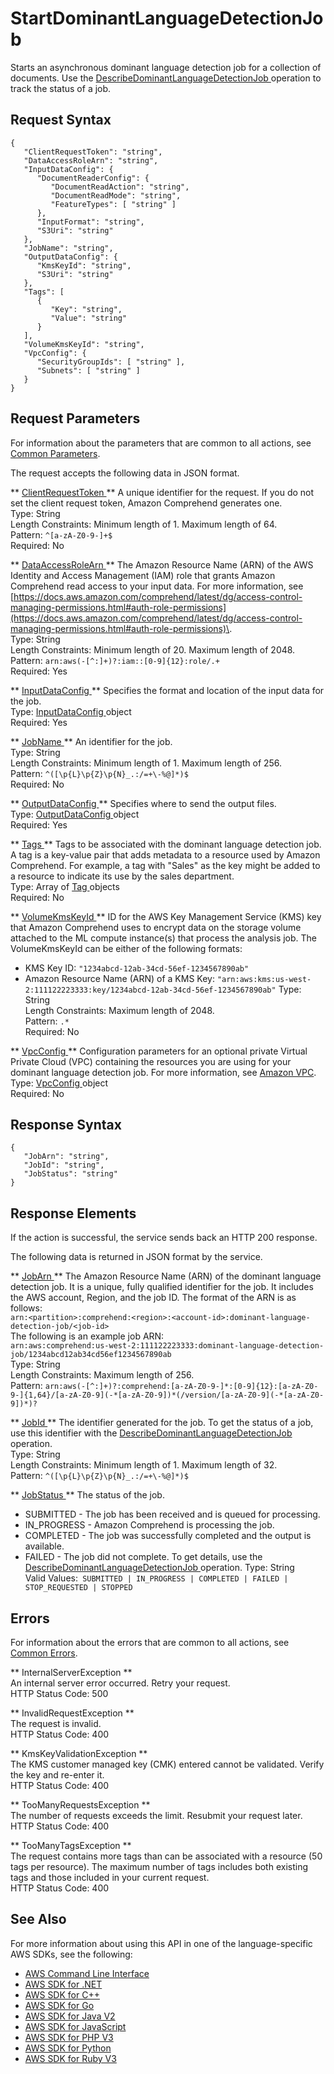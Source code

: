 # StartDominantLanguageDetectionJob<a name="API_StartDominantLanguageDetectionJob"></a>

Starts an asynchronous dominant language detection job for a collection of documents\. Use the [ DescribeDominantLanguageDetectionJob ](API_DescribeDominantLanguageDetectionJob.md) operation to track the status of a job\.

## Request Syntax<a name="API_StartDominantLanguageDetectionJob_RequestSyntax"></a>

```
{
   "ClientRequestToken": "string",
   "DataAccessRoleArn": "string",
   "InputDataConfig": { 
      "DocumentReaderConfig": { 
         "DocumentReadAction": "string",
         "DocumentReadMode": "string",
         "FeatureTypes": [ "string" ]
      },
      "InputFormat": "string",
      "S3Uri": "string"
   },
   "JobName": "string",
   "OutputDataConfig": { 
      "KmsKeyId": "string",
      "S3Uri": "string"
   },
   "Tags": [ 
      { 
         "Key": "string",
         "Value": "string"
      }
   ],
   "VolumeKmsKeyId": "string",
   "VpcConfig": { 
      "SecurityGroupIds": [ "string" ],
      "Subnets": [ "string" ]
   }
}
```

## Request Parameters<a name="API_StartDominantLanguageDetectionJob_RequestParameters"></a>

For information about the parameters that are common to all actions, see [Common Parameters](CommonParameters.md)\.

The request accepts the following data in JSON format\.

 ** [ ClientRequestToken ](#API_StartDominantLanguageDetectionJob_RequestSyntax) **   <a name="comprehend-StartDominantLanguageDetectionJob-request-ClientRequestToken"></a>
A unique identifier for the request\. If you do not set the client request token, Amazon Comprehend generates one\.  
Type: String  
Length Constraints: Minimum length of 1\. Maximum length of 64\.  
Pattern: `^[a-zA-Z0-9-]+$`   
Required: No

 ** [ DataAccessRoleArn ](#API_StartDominantLanguageDetectionJob_RequestSyntax) **   <a name="comprehend-StartDominantLanguageDetectionJob-request-DataAccessRoleArn"></a>
The Amazon Resource Name \(ARN\) of the AWS Identity and Access Management \(IAM\) role that grants Amazon Comprehend read access to your input data\. For more information, see [https://docs.aws.amazon.com/comprehend/latest/dg/access-control-managing-permissions.html#auth-role-permissions](https://docs.aws.amazon.com/comprehend/latest/dg/access-control-managing-permissions.html#auth-role-permissions)\.  
Type: String  
Length Constraints: Minimum length of 20\. Maximum length of 2048\.  
Pattern: `arn:aws(-[^:]+)?:iam::[0-9]{12}:role/.+`   
Required: Yes

 ** [ InputDataConfig ](#API_StartDominantLanguageDetectionJob_RequestSyntax) **   <a name="comprehend-StartDominantLanguageDetectionJob-request-InputDataConfig"></a>
Specifies the format and location of the input data for the job\.  
Type: [ InputDataConfig ](API_InputDataConfig.md) object  
Required: Yes

 ** [ JobName ](#API_StartDominantLanguageDetectionJob_RequestSyntax) **   <a name="comprehend-StartDominantLanguageDetectionJob-request-JobName"></a>
An identifier for the job\.  
Type: String  
Length Constraints: Minimum length of 1\. Maximum length of 256\.  
Pattern: `^([\p{L}\p{Z}\p{N}_.:/=+\-%@]*)$`   
Required: No

 ** [ OutputDataConfig ](#API_StartDominantLanguageDetectionJob_RequestSyntax) **   <a name="comprehend-StartDominantLanguageDetectionJob-request-OutputDataConfig"></a>
Specifies where to send the output files\.  
Type: [ OutputDataConfig ](API_OutputDataConfig.md) object  
Required: Yes

 ** [ Tags ](#API_StartDominantLanguageDetectionJob_RequestSyntax) **   <a name="comprehend-StartDominantLanguageDetectionJob-request-Tags"></a>
Tags to be associated with the dominant language detection job\. A tag is a key\-value pair that adds metadata to a resource used by Amazon Comprehend\. For example, a tag with "Sales" as the key might be added to a resource to indicate its use by the sales department\.  
Type: Array of [ Tag ](API_Tag.md) objects  
Required: No

 ** [ VolumeKmsKeyId ](#API_StartDominantLanguageDetectionJob_RequestSyntax) **   <a name="comprehend-StartDominantLanguageDetectionJob-request-VolumeKmsKeyId"></a>
ID for the AWS Key Management Service \(KMS\) key that Amazon Comprehend uses to encrypt data on the storage volume attached to the ML compute instance\(s\) that process the analysis job\. The VolumeKmsKeyId can be either of the following formats:  
+ KMS Key ID: `"1234abcd-12ab-34cd-56ef-1234567890ab"` 
+ Amazon Resource Name \(ARN\) of a KMS Key: `"arn:aws:kms:us-west-2:111122223333:key/1234abcd-12ab-34cd-56ef-1234567890ab"` 
Type: String  
Length Constraints: Maximum length of 2048\.  
Pattern: `.*`   
Required: No

 ** [ VpcConfig ](#API_StartDominantLanguageDetectionJob_RequestSyntax) **   <a name="comprehend-StartDominantLanguageDetectionJob-request-VpcConfig"></a>
Configuration parameters for an optional private Virtual Private Cloud \(VPC\) containing the resources you are using for your dominant language detection job\. For more information, see [Amazon VPC](https://docs.aws.amazon.com/vpc/latest/userguide/what-is-amazon-vpc.html)\.   
Type: [ VpcConfig ](API_VpcConfig.md) object  
Required: No

## Response Syntax<a name="API_StartDominantLanguageDetectionJob_ResponseSyntax"></a>

```
{
   "JobArn": "string",
   "JobId": "string",
   "JobStatus": "string"
}
```

## Response Elements<a name="API_StartDominantLanguageDetectionJob_ResponseElements"></a>

If the action is successful, the service sends back an HTTP 200 response\.

The following data is returned in JSON format by the service\.

 ** [ JobArn ](#API_StartDominantLanguageDetectionJob_ResponseSyntax) **   <a name="comprehend-StartDominantLanguageDetectionJob-response-JobArn"></a>
The Amazon Resource Name \(ARN\) of the dominant language detection job\. It is a unique, fully qualified identifier for the job\. It includes the AWS account, Region, and the job ID\. The format of the ARN is as follows:  
 `arn:<partition>:comprehend:<region>:<account-id>:dominant-language-detection-job/<job-id>`   
The following is an example job ARN:  
 `arn:aws:comprehend:us-west-2:111122223333:dominant-language-detection-job/1234abcd12ab34cd56ef1234567890ab`   
Type: String  
Length Constraints: Maximum length of 256\.  
Pattern: `arn:aws(-[^:]+)?:comprehend:[a-zA-Z0-9-]*:[0-9]{12}:[a-zA-Z0-9-]{1,64}/[a-zA-Z0-9](-*[a-zA-Z0-9])*(/version/[a-zA-Z0-9](-*[a-zA-Z0-9])*)?` 

 ** [ JobId ](#API_StartDominantLanguageDetectionJob_ResponseSyntax) **   <a name="comprehend-StartDominantLanguageDetectionJob-response-JobId"></a>
The identifier generated for the job\. To get the status of a job, use this identifier with the [ DescribeDominantLanguageDetectionJob ](API_DescribeDominantLanguageDetectionJob.md) operation\.  
Type: String  
Length Constraints: Minimum length of 1\. Maximum length of 32\.  
Pattern: `^([\p{L}\p{Z}\p{N}_.:/=+\-%@]*)$` 

 ** [ JobStatus ](#API_StartDominantLanguageDetectionJob_ResponseSyntax) **   <a name="comprehend-StartDominantLanguageDetectionJob-response-JobStatus"></a>
The status of the job\.   
+ SUBMITTED \- The job has been received and is queued for processing\.
+ IN\_PROGRESS \- Amazon Comprehend is processing the job\.
+ COMPLETED \- The job was successfully completed and the output is available\.
+ FAILED \- The job did not complete\. To get details, use the [ DescribeDominantLanguageDetectionJob ](API_DescribeDominantLanguageDetectionJob.md) operation\.
Type: String  
Valid Values:` SUBMITTED | IN_PROGRESS | COMPLETED | FAILED | STOP_REQUESTED | STOPPED` 

## Errors<a name="API_StartDominantLanguageDetectionJob_Errors"></a>

For information about the errors that are common to all actions, see [Common Errors](CommonErrors.md)\.

 ** InternalServerException **   
An internal server error occurred\. Retry your request\.  
HTTP Status Code: 500

 ** InvalidRequestException **   
The request is invalid\.  
HTTP Status Code: 400

 ** KmsKeyValidationException **   
The KMS customer managed key \(CMK\) entered cannot be validated\. Verify the key and re\-enter it\.  
HTTP Status Code: 400

 ** TooManyRequestsException **   
The number of requests exceeds the limit\. Resubmit your request later\.  
HTTP Status Code: 400

 ** TooManyTagsException **   
The request contains more tags than can be associated with a resource \(50 tags per resource\)\. The maximum number of tags includes both existing tags and those included in your current request\.   
HTTP Status Code: 400

## See Also<a name="API_StartDominantLanguageDetectionJob_SeeAlso"></a>

For more information about using this API in one of the language\-specific AWS SDKs, see the following:
+  [ AWS Command Line Interface](https://docs.aws.amazon.com/goto/aws-cli/comprehend-2017-11-27/StartDominantLanguageDetectionJob) 
+  [ AWS SDK for \.NET](https://docs.aws.amazon.com/goto/DotNetSDKV3/comprehend-2017-11-27/StartDominantLanguageDetectionJob) 
+  [ AWS SDK for C\+\+](https://docs.aws.amazon.com/goto/SdkForCpp/comprehend-2017-11-27/StartDominantLanguageDetectionJob) 
+  [ AWS SDK for Go](https://docs.aws.amazon.com/goto/SdkForGoV1/comprehend-2017-11-27/StartDominantLanguageDetectionJob) 
+  [ AWS SDK for Java V2](https://docs.aws.amazon.com/goto/SdkForJavaV2/comprehend-2017-11-27/StartDominantLanguageDetectionJob) 
+  [ AWS SDK for JavaScript](https://docs.aws.amazon.com/goto/AWSJavaScriptSDK/comprehend-2017-11-27/StartDominantLanguageDetectionJob) 
+  [ AWS SDK for PHP V3](https://docs.aws.amazon.com/goto/SdkForPHPV3/comprehend-2017-11-27/StartDominantLanguageDetectionJob) 
+  [ AWS SDK for Python](https://docs.aws.amazon.com/goto/boto3/comprehend-2017-11-27/StartDominantLanguageDetectionJob) 
+  [ AWS SDK for Ruby V3](https://docs.aws.amazon.com/goto/SdkForRubyV3/comprehend-2017-11-27/StartDominantLanguageDetectionJob) 